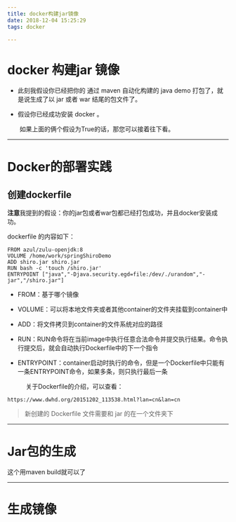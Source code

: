 ```yaml
---
title: docker构建jar镜像
date: 2018-12-04 15:25:29
tags: docker

---
```


# docker 构建jar 镜像

* 此刻我假设你已经把你的 通过 maven  自动化构建的 java demo 打包了，就是说生成了以 jar 或者 war 结尾的包文件了。  

* 假设你已经成功安装 docker 。　

　　如果上面的俩个假设为True的话，那您可以接着往下看。

---

#  Docker的部署实践

##  创建dockerfile

**注意**我提到的假设：你的jar包或者war包都已经打包成功，并且docker安装成功。

dockerfile 的内容如下：　

```docker
FROM azul/zulu-openjdk:8
VOLUME /home/work/springShiroDemo
ADD shiro.jar shiro.jar
RUN bash -c 'touch /shiro.jar'
ENTRYPOINT ["java","-Djava.security.egd=file:/dev/./urandom","-jar","/shiro.jar"]
```

* FROM：基于哪个镜像

* VOLUME：可以将本地文件夹或者其他container的文件夹挂载到container中

* ADD：将文件<src>拷贝到container的文件系统对应的路径<dest>

* RUN：RUN命令将在当前image中执行任意合法命令并提交执行结果。命令执行提交后，就会自动执行Dockerfile中的下一个指令

* ENTRYPOINT：container启动时执行的命令，但是一个Dockerfile中只能有一条ENTRYPOINT命令，如果多条，则只执行最后一条

　　　关于Dockerfile的介绍，可以查看：

```
https://www.dwhd.org/20151202_113538.html?lan=cn&lan=cn
```

> 新创建的  Dockerfile 文件需要和  jar 的在一个文件夹下

----

# **Jar包的生成**

这个用maven build就可以了

---

# **生成镜像**

